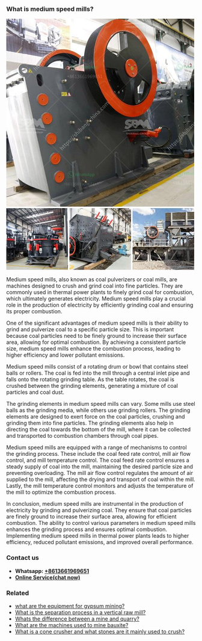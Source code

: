 <h3>What is medium speed mills?</h3><img src='1701742704.jpg' alt=''><p>Medium speed mills, also known as coal pulverizers or coal mills, are machines designed to crush and grind coal into fine particles. They are commonly used in thermal power plants to finely grind coal for combustion, which ultimately generates electricity. Medium speed mills play a crucial role in the production of electricity by efficiently grinding coal and ensuring its proper combustion.</p><p>One of the significant advantages of medium speed mills is their ability to grind and pulverize coal to a specific particle size. This is important because coal particles need to be finely ground to increase their surface area, allowing for optimal combustion. By achieving a consistent particle size, medium speed mills enhance the combustion process, leading to higher efficiency and lower pollutant emissions.</p><p>Medium speed mills consist of a rotating drum or bowl that contains steel balls or rollers. The coal is fed into the mill through a central inlet pipe and falls onto the rotating grinding table. As the table rotates, the coal is crushed between the grinding elements, generating a mixture of coal particles and coal dust.</p><p>The grinding elements in medium speed mills can vary. Some mills use steel balls as the grinding media, while others use grinding rollers. The grinding elements are designed to exert force on the coal particles, crushing and grinding them into fine particles. The grinding elements also help in directing the coal towards the bottom of the mill, where it can be collected and transported to combustion chambers through coal pipes.</p><p>Medium speed mills are equipped with a range of mechanisms to control the grinding process. These include the coal feed rate control, mill air flow control, and mill temperature control. The coal feed rate control ensures a steady supply of coal into the mill, maintaining the desired particle size and preventing overloading. The mill air flow control regulates the amount of air supplied to the mill, affecting the drying and transport of coal within the mill. Lastly, the mill temperature control monitors and adjusts the temperature of the mill to optimize the combustion process.</p><p>In conclusion, medium speed mills are instrumental in the production of electricity by grinding and pulverizing coal. They ensure that coal particles are finely ground to increase their surface area, allowing for efficient combustion. The ability to control various parameters in medium speed mills enhances the grinding process and ensures optimal combustion. Implementing medium speed mills in thermal power plants leads to higher efficiency, reduced pollutant emissions, and improved overall performance.</p><h3>Contact us</h3><ul><li><strong>Whatsapp:&nbsp;<a href="https://wa.me/8613661969651">+8613661969651</a></strong></li><li><a href="https://swt.shibang-china.com/?git&amp;zhl&amp;What is medium speed mills"><strong>Online Service(chat now)</strong></a></li></ul><h3>Related</h3><ul><li><a href='what are the equipment for gypsum mining.md'>what are the equipment for gypsum mining?</a></li><li><a href='What is the separation process in a vertical raw mill.md'>What is the separation process in a vertical raw mill?</a></li><li><a href='Whats the difference between a mine and quarry.md'>Whats the difference between a mine and quarry?</a></li><li><a href='What are the machines used to mine bauxite.md'>What are the machines used to mine bauxite?</a></li><li><a href='What is a cone crusher and what stones are it mainly used to crush.md'>What is a cone crusher and what stones are it mainly used to crush?</a></li></ul>